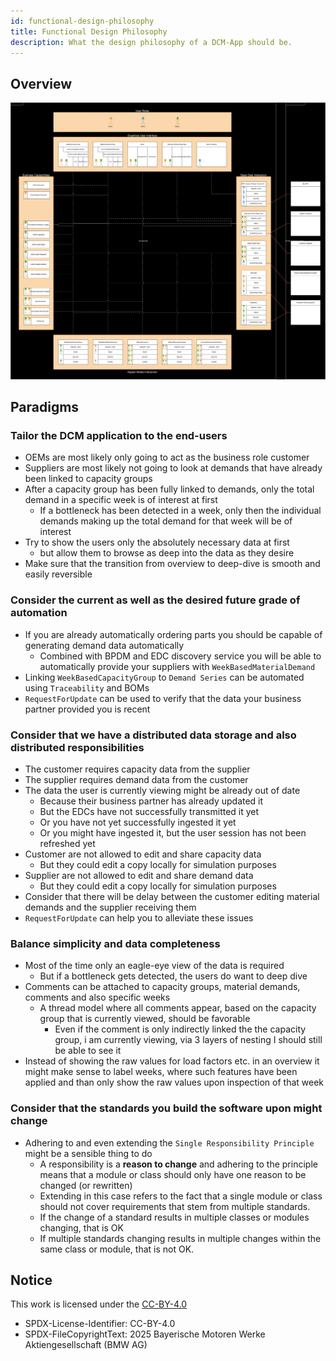 ```yaml
---
id: functional-design-philosophy
title: Functional Design Philosophy
description: What the design philosophy of a DCM-App should be.
---
```


## Overview

![functional-view](./resources/functional-view.svg)

## Paradigms

### Tailor the DCM application to the end-users

- OEMs are most likely only going to act as the business role customer
- Suppliers are most likely not going to look at demands that have already been linked to capacity groups
- After a capacity group has been fully linked to demands, only the total demand in a specific week is of interest at first
  - If a bottleneck has been detected in a week, only then the individual demands making up the total demand for that week will be of interest
- Try to show the users only the absolutely necessary data at first
  - but allow them to browse as deep into the data as they desire
- Make sure that the transition from overview to deep-dive is smooth and easily reversible

### Consider the current as well as the desired future grade of automation

- If you are already automatically ordering parts you should be capable of generating demand data automatically
  - Combined with BPDM and EDC discovery service you will be able to automatically provide your suppliers with `WeekBasedMaterialDemand`
- Linking `WeekBasedCapacityGroup` to `Demand Series` can be automated using `Traceability` and BOMs
- `RequestForUpdate` can be used to verify that the data your business partner provided you is recent

### Consider that we have a distributed data storage and also distributed responsibilities

- The customer requires capacity data from the supplier
- The supplier requires demand data from the customer
- The data the user is currently viewing might be already out of date
  - Because their business partner has already updated it
  - But the EDCs have not successfully transmitted it yet
  - Or you have not yet successfully ingested it yet
  - Or you might have ingested it, but the user session has not been refreshed yet
- Customer are not allowed to edit and share capacity data
  - But they could edit a copy locally for simulation purposes
- Supplier are not allowed to edit and share demand data
  - But they could edit a copy locally for simulation purposes
- Consider that there will be delay between the customer editing material demands and the supplier receiving them
- `RequestForUpdate` can help you to alleviate these issues

### Balance simplicity and data completeness

- Most of the time only an eagle-eye view of the data is required
  - But if a bottleneck gets detected, the users do want to deep dive
- Comments can be attached to capacity groups, material demands, comments and also specific weeks
  - A thread model where all comments appear, based on the capacity group that is currently viewed, should be favorable
    - Even if the comment is only indirectly linked the the capacity group, i am currently viewing, via 3 layers of nesting I should still be able to see it
- Instead of showing the raw values for load factors etc. in an overview it might make sense to label weeks, where such features have been applied and than only show the raw values upon inspection of that week

### Consider that the standards you build the software upon might change

- Adhering to and even extending the `Single Responsibility Principle` might be a sensible thing to do
  - A responsibility is a **reason to change** and adhering to the principle means that a module or class should only have one reason to be changed (or rewritten)
  - Extending in this case refers to the fact that a single module or class should not cover requirements that stem from multiple standards.
  - If the change of a standard results in multiple classes or modules changing, that is OK
  - If multiple standards changing results in multiple changes within the same class or module, that is not OK.

## Notice

This work is licensed under the [CC-BY-4.0](https://creativecommons.org/licenses/by/4.0/legalcode)

- SPDX-License-Identifier: CC-BY-4.0
- SPDX-FileCopyrightText: 2025 Bayerische Motoren Werke Aktiengesellschaft (BMW AG)
